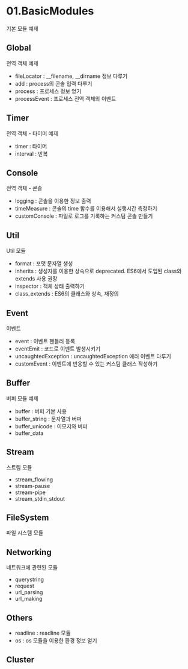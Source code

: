 # 01.BasicModules
기본 모듈 예제

## Global
전역 객체 예제
- fileLocator : __filename, __dirname 정보 다루기
- add : process의 콘솔 입력 다루기
- process : 프로세스 정보 얻기
- processEvent : 프로세스 전역 객체의 이벤트

## Timer
전역 객체 - 타이머 예제
- timer : 타이머
- interval : 반복

## Console
전역 객체 - 콘솔
- logging : 콘솔을 이용한 정보 출력
- timeMeasure : 콘솔의 time 함수를 이용해서 실행시간 측정하기
- customConsole : 파일로 로그를 기록하는 커스텀 콘솔 만들기

## Util
Util 모듈
- format : 포맷 문자열 생성
- inherits : 생성자를 이용한 상속으로 deprecated. ES6에서 도입된 class와 extends 사용 권장
- inspector : 객체 상태 출력하기
- class_extends : ES6의 클래스와 상속, 재정의

## Event
이벤트
- event : 이벤트 핸들러 등록
- eventEmit : 코드로 이벤트 발생시키기
- uncaughtedException : uncaughtedException 에러 이벤트 다루기
- customEvent : 이벤트에 반응할 수 있는 커스텀 클래스 작성하기

## Buffer
버퍼 모듈 예제
- buffer : 버퍼 기본 사용
- buffer_string : 문자열과 버퍼
- buffer_unicode : 이모지와 버퍼
- buffer_data

## Stream
스트림 모듈
- stream_flowing
- stream-pause
- stream-pipe
- stream_stdin_stdout

## FileSystem
파일 시스템 모듈

## Networking
네트워크에 관련된 모듈
- querystring
- request
- url_parsing
- url_making



## Others
- readline : readline 모듈
- os : os 모듈을 이용한 환경 정보 얻기


## Cluster
